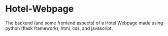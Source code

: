 # Hotel-Webpage
The backend (and some frontend aspects) of a Hotel Webpage made using python (flask framework), html, css, and javascript.

